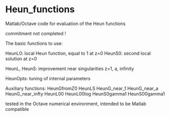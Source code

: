 # Heun_functions
Matlab/Octave code for evaluation of the Heun functions

commitment not completed !

The basic functions to use:

HeunL0:  local Heun function, equal to 1 at z=0
HeunS0:  second local solution at z=0

HeunL, HeunS: improvement near singularities z=1, a, infinity

HeunOpts: tuning of internal parameters 

Auxiliary functions:
HeunGfromZ0
HeunLS
HeunG_near_1
HeunG_near_a
HeunG_near_infty
HeunL00
HeunL00log
HeunS0gamma1
HeunS00gamma1

tested in the Octave numerical environment,
intended to be Matlab compatible 

